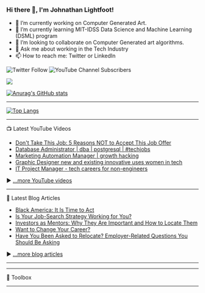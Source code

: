 ### Hi there 👋, I'm Johnathan Lightfoot!

<!--
**Exnav29/Exnav29** is a ✨ _special_ ✨ repository because its `README.md` (this file) appears on your GitHub profile.

Here are some ideas to get you started:

- 🔭 I’m currently working on ...
- 🌱 I’m currently learning ...
- 👯 I’m looking to collaborate on ...
- 🤔 I’m looking for help with ...
- 💬 Ask me about ...
- 📫 How to reach me: ...
- 😄 Pronouns: ...
- ⚡ Fun fact: ...
-->
- 🔭 I’m currently working on Computer Generated Art.
- 🌱 I’m currently learning MIT-IDSS Data Science and Machine Learning (DSML) program
- 👯 I’m looking to collaborate on Computer Generated art algorithms.
- 💬 Ask me about working in the Tech Industry
- 📫 How to reach me: Twitter or LinkedIn

![Twitter Follow](https://img.shields.io/twitter/follow/exnav29?style=plastic)     ![YouTube Channel Subscribers](https://img.shields.io/youtube/channel/subscribers/UCqgYXRrRiqrssrf53Vj4rvg?style=plastic)

![](https://komarev.com/ghpvc/?username=your-github-Exnav29&style=for-the-badge)

[![Anurag's GitHub stats](https://github-readme-stats.vercel.app/api?username=Exnav29&show_icons=true&theme=algolia)](https://github.com/anuraghazra/github-readme-stats)

---

[![Top Langs](https://github-readme-stats.vercel.app/api/top-langs/?username=exnav29&hide=java,html,css&theme=radical)](https://github.com/anuraghazra/github-readme-stats)

---

📺 Latest YouTube Videos

<!-- YOUTUBE-VIDEOS-LIST:START -->
- [Don&#39;t Take This Job: 5 Reasons NOT to Accept This Job Offer](https://www.youtube.com/watch?v=DVPSIlS4Wac)
- [Database Administrator |  dba |  postgresql | #techjobs](https://www.youtube.com/watch?v=ibQ2SlaAHvQ)
- [Marketing Automation Manager | growth hacking](https://www.youtube.com/watch?v=WvUaYhmuxzU)
- [Graphic Designer  new and existing innovative uses women in tech](https://www.youtube.com/watch?v=t2uJoAdlwA0)
- [IT Project Manager - tech careers for non-engineers](https://www.youtube.com/watch?v=Z1X1QGBaA38)
<!-- YOUTUBE-VIDEOS-LIST:END -->


▶ [...more YouTube videos](https://www.youtube.com/channel/UCw1ImC2Ybtju74ble3ldzmg?sub_confirmation=1)

---

📘 Latest Blog Articles

<!-- BLOG-POST-LIST:START -->
- [Black America: It Is Time to Act](https://medium.com/@exnav29/black-america-it-is-time-to-act-1abd1f45bd0b?source=rss-dce3a1ee8891------2)
- [Is Your Job-Search Strategy Working for You?](https://medium.com/@exnav29/is-your-job-search-strategy-working-for-you-9f497bb6e5aa?source=rss-dce3a1ee8891------2)
- [Investors as Mentors: Why They Are Important and How to Locate Them](https://medium.com/@exnav29/investors-as-mentors-why-they-are-important-and-how-to-locate-them-4778a3e374fd?source=rss-dce3a1ee8891------2)
- [Want to Change Your Career?](https://medium.com/@exnav29/want-to-change-your-career-a8d970082fe3?source=rss-dce3a1ee8891------2)
- [Have You Been Asked to Relocate? Employer-Related Questions You Should Be Asking](https://medium.com/@exnav29/have-you-been-asked-to-relocate-employer-related-questions-you-should-be-asking-90d0ba3ac3b5?source=rss-dce3a1ee8891------2)
<!-- BLOG-POST-LIST:END -->

▶ [...more blog articles](https://medium.com/@exnav29)

---


---

🧰 Toolbox


---
